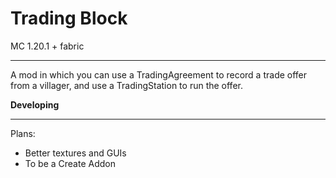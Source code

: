 # Trading Block

MC 1.20.1 + fabric

----

A mod in which you can use a TradingAgreement to record a trade offer from a villager, and use a TradingStation to run the offer.

**Developing**

----

Plans:

+ Better textures and GUIs
+ To be a Create Addon
